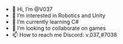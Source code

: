 - 👋 Hi, I’m @V037
- 👀 I’m interested in Robotics and Unity
- 🌱 I’m currently learning C#
- 💞️ I’m looking to collaborate on games
- 📫 How to reach me Discord: v.037_#7038

<!---
V037/V037 is a ✨ special ✨ repository because its `README.md` (this file) appears on your GitHub profile.
You can click the Preview link to take a look at your changes.
--->
